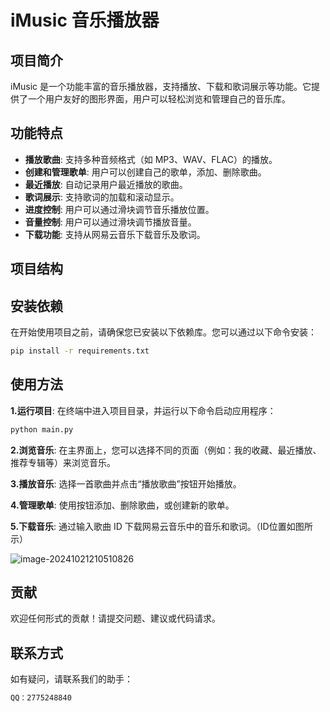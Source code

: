# iMusic 音乐播放器

## 项目简介

iMusic 是一个功能丰富的音乐播放器，支持播放、下载和歌词展示等功能。它提供了一个用户友好的图形界面，用户可以轻松浏览和管理自己的音乐库。

## 功能特点

- **播放歌曲**: 支持多种音频格式（如 MP3、WAV、FLAC）的播放。
- **创建和管理歌单**: 用户可以创建自己的歌单，添加、删除歌曲。
- **最近播放**: 自动记录用户最近播放的歌曲。
- **歌词展示**: 支持歌词的加载和滚动显示。
- **进度控制**: 用户可以通过滑块调节音乐播放位置。
- **音量控制**: 用户可以通过滑块调节播放音量。
- **下载功能**: 支持从网易云音乐下载音乐及歌词。

## 项目结构

## 安装依赖

在开始使用项目之前，请确保您已安装以下依赖库。您可以通过以下命令安装：

```bash
pip install -r requirements.txt
```

## 使用方法

**1.运行项目**: 在终端中进入项目目录，并运行以下命令启动应用程序：

```bash
python main.py
```

**2.浏览音乐**: 在主界面上，您可以选择不同的页面（例如：我的收藏、最近播放、推荐专辑等）来浏览音乐。

**3.播放音乐**: 选择一首歌曲并点击“播放歌曲”按钮开始播放。

**4.管理歌单**: 使用按钮添加、删除歌曲，或创建新的歌单。

**5.下载音乐**: 通过输入歌曲 ID 下载网易云音乐中的音乐和歌词。（ID位置如图所示）

![image-20241021210510826](C:\Users\Mumu\AppData\Roaming\Typora\typora-user-images\image-20241021210510826.png)

## 贡献

欢迎任何形式的贡献！请提交问题、建议或代码请求。

## 联系方式

如有疑问，请联系我们的助手：

```bash
QQ：2775248840
```


